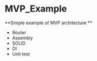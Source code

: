 # MVP_Example

**Simple example of MVP architecture **<br />
- Router<br />
- Assembly<br />
- SOLID<br /> 
- DI<br /> 
- Unit test<br />





